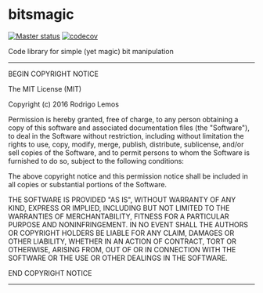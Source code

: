 # bitsmagic

[![Master status][master status]][master travis-ci] 
[![codecov][master coverage]][master codecov]



Code library for simple (yet magic) bit manipulation

[master status]: https://travis-ci.org/rslemos/bitsmagic.png?branch=master
[master travis-ci]: https://travis-ci.org/rslemos/bitsmagic
[master coverage]: https://codecov.io/gh/rslemos/bitsmagic/branch/master/graph/badge.svg
[master codecov]: https://codecov.io/gh/rslemos/bitsmagic

--------------------------------------------------------------------------------
  BEGIN COPYRIGHT NOTICE
   
  The MIT License (MIT)
  
  Copyright (c) 2016 Rodrigo Lemos
  
  Permission is hereby granted, free of charge, to any person obtaining a copy
  of this software and associated documentation files (the "Software"), to deal
  in the Software without restriction, including without limitation the rights
  to use, copy, modify, merge, publish, distribute, sublicense, and/or sell
  copies of the Software, and to permit persons to whom the Software is
  furnished to do so, subject to the following conditions:
  
  The above copyright notice and this permission notice shall be included in all
  copies or substantial portions of the Software.
  
  THE SOFTWARE IS PROVIDED "AS IS", WITHOUT WARRANTY OF ANY KIND, EXPRESS OR
  IMPLIED, INCLUDING BUT NOT LIMITED TO THE WARRANTIES OF MERCHANTABILITY,
  FITNESS FOR A PARTICULAR PURPOSE AND NONINFRINGEMENT. IN NO EVENT SHALL THE
  AUTHORS OR COPYRIGHT HOLDERS BE LIABLE FOR ANY CLAIM, DAMAGES OR OTHER
  LIABILITY, WHETHER IN AN ACTION OF CONTRACT, TORT OR OTHERWISE, ARISING FROM,
  OUT OF OR IN CONNECTION WITH THE SOFTWARE OR THE USE OR OTHER DEALINGS IN THE
  SOFTWARE.
  
  END COPYRIGHT NOTICE

--------------------------------------------------------------------------------
